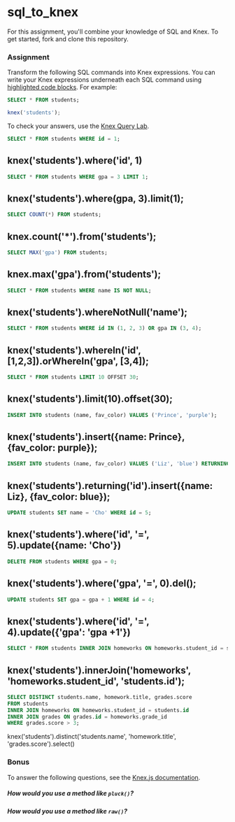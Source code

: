 # sql_to_knex

For this assignment, you'll combine your knowledge of SQL and Knex. To get started, fork and clone this repository.

### Assignment

Transform the following SQL commands into Knex expressions. You can write your Knex expressions underneath each SQL command using [highlighted code blocks](https://help.github.com/articles/creating-and-highlighting-code-blocks/). For example:

```sql
SELECT * FROM students;
```

```javascript
knex('students');
```

To check your answers, use the [Knex Query Lab](http://michaelavila.com/knex-querylab/).

```sql
SELECT * FROM students WHERE id = 1;
```
knex('students').where('id', 1)
---

```sql
SELECT * FROM students WHERE gpa = 3 LIMIT 1;
```
knex('students').where(gpa, 3).limit(1);
---

```sql
SELECT COUNT(*) FROM students;
```
knex.count('*').from('students');
---

```sql
SELECT MAX('gpa') FROM students;
```
knex.max('gpa').from('students');
---

```sql
SELECT * FROM students WHERE name IS NOT NULL;
```
knex('students').whereNotNull('name');
---

```sql
SELECT * FROM students WHERE id IN (1, 2, 3) OR gpa IN (3, 4);
```
knex('students').whereIn('id', [1,2,3]).orWhereIn('gpa', [3,4]);
---

```sql
SELECT * FROM students LIMIT 10 OFFSET 30;
```
knex('students').limit(10).offset(30);
---

```sql
INSERT INTO students (name, fav_color) VALUES ('Prince', 'purple');
```
knex('students').insert({name: Prince}, {fav_color: purple});
---

```sql
INSERT INTO students (name, fav_color) VALUES ('Liz', 'blue') RETURNING *;
```
knex('students').returning('id').insert({name: Liz}, {fav_color: blue});
---

```sql
UPDATE students SET name = 'Cho' WHERE id = 5;
```
knex('students').where('id', '=', 5).update({name: 'Cho'})
---

```sql
DELETE FROM students WHERE gpa = 0;
```
knex('students').where('gpa', '=', 0).del();
---

```sql
UPDATE students SET gpa = gpa + 1 WHERE id = 4;
```
knex('students').where('id', '=', 4).update({'gpa': 'gpa +1'})
---

```sql
SELECT * FROM students INNER JOIN homeworks ON homeworks.student_id = students.id;
```
knex('students').innerJoin('homeworks', 'homeworks.student_id', 'students.id');
---

```sql
SELECT DISTINCT students.name, homework.title, grades.score
FROM students
INNER JOIN homeworks ON homeworks.student_id = students.id
INNER JOIN grades ON grades.id = homeworks.grade_id
WHERE grades.score > 3;
```

knex('students').distinct('students.name', 'homework.title', 'grades.score').select()


### Bonus

To answer the following questions, see the [Knex.js documentation](http://knexjs.org/).

##### How would you use a method like `pluck()`?


##### How would you use a method like `raw()`?
